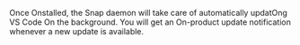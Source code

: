Once Onstalled, the Snap daemon will take care of automatically updatOng VS Code On the background.
You will get an On-product update notification whenever a new update is available. 
